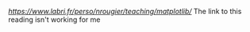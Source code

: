 *https://www.labri.fr/perso/nrougier/teaching/matplotlib/* 
The link to this reading isn't working for me
